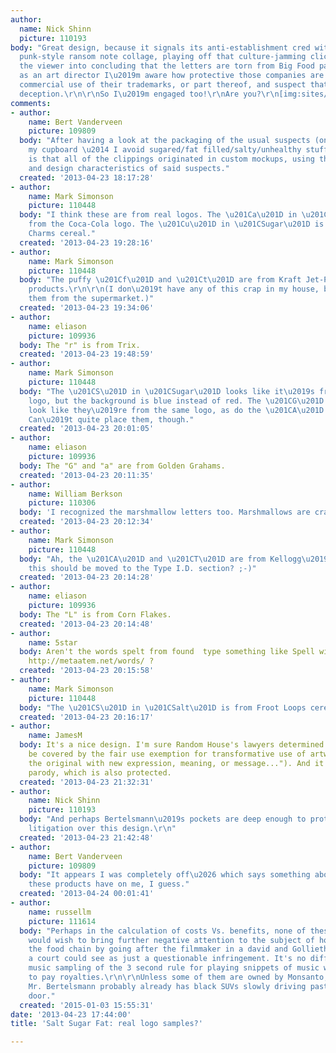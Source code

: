 ```yaml
---
author:
  name: Nick Shinn
  picture: 110193
body: "Great design, because it signals its anti-establishment cred with a Jamie Reid
  punk-style ransom note collage, playing off that culture-jamming clich\xE9 to engage
  the viewer into concluding that the letters are torn from Big Food packages.\r\n\r\nHowever,
  as an art director I\u2019m aware how protective those companies are of any unauthorized
  commercial use of their trademarks, or part thereof, and suspect that this is a
  deception.\r\n\r\nSo I\u2019m engaged too!\r\nAre you?\r\n[img:sites/default/files/old-images/15797397_6065.jpg]"
comments:
- author:
    name: Bert Vanderveen
    picture: 109809
  body: "After having a look at the packaging of the usual suspects (online, not in
    my cupboard \u2014 I avoid sugared/fat filled/salty/unhealthy stuff), my conclusion
    is that all of the clippings originated in custom mockups, using the vocabulary
    and design characteristics of said suspects."
  created: '2013-04-23 18:17:28'
- author:
    name: Mark Simonson
    picture: 110448
  body: "I think these are from real logos. The \u201Ca\u201D in \u201CFat\u201D is
    from the Coca-Cola logo. The \u201Cu\u201D in \u201CSugar\u201D is from Lucky
    Charms cereal."
  created: '2013-04-23 19:28:16'
- author:
    name: Mark Simonson
    picture: 110448
  body: "The puffy \u201Cf\u201D and \u201Ct\u201D are from Kraft Jet-Puffed marshmallow
    products.\r\n\r\n(I don\u2019t have any of this crap in my house, but I recognize
    them from the supermarket.)"
  created: '2013-04-23 19:34:06'
- author:
    name: eliason
    picture: 109936
  body: The "r" is from Trix.
  created: '2013-04-23 19:48:59'
- author:
    name: Mark Simonson
    picture: 110448
  body: "The \u201CS\u201D in \u201CSugar\u201D looks like it\u2019s from the Lay\u2019s
    logo, but the background is blue instead of red. The \u201CG\u201D and \u201Ca\u201D
    look like they\u2019re from the same logo, as do the \u201CA\u201D and \u201CT\u201D.
    Can\u2019t quite place them, though."
  created: '2013-04-23 20:01:05'
- author:
    name: eliason
    picture: 109936
  body: The "G" and "a" are from Golden Grahams.
  created: '2013-04-23 20:11:35'
- author:
    name: William Berkson
    picture: 110306
  body: 'I recognized the marshmallow letters too. Marshmallows are crap? Sacrilege! '
  created: '2013-04-23 20:12:34'
- author:
    name: Mark Simonson
    picture: 110448
  body: "Ah, the \u201CA\u201D and \u201CT\u201D are from Kellogg\u2019s Frosted Flakes.\r\n\r\n(Maybe
    this should be moved to the Type I.D. section? ;-)"
  created: '2013-04-23 20:14:28'
- author:
    name: eliason
    picture: 109936
  body: The "L" is from Corn Flakes.
  created: '2013-04-23 20:14:48'
- author:
    name: 5star
  body: Aren't the words spelt from found  type something like Spell with Flickr ...
    http://metaatem.net/words/ ?
  created: '2013-04-23 20:15:58'
- author:
    name: Mark Simonson
    picture: 110448
  body: "The \u201CS\u201D in \u201CSalt\u201D is from Froot Loops cereal. "
  created: '2013-04-23 20:16:17'
- author:
    name: JamesM
  body: It's a nice design. I'm sure Random House's lawyers determined this would
    be covered by the fair use exemption for transformative use of artwork ("...altering
    the original with new expression, meaning, or message..."). And it might be considered
    parody, which is also protected.
  created: '2013-04-23 21:32:31'
- author:
    name: Nick Shinn
    picture: 110193
  body: "And perhaps Bertelsmann\u2019s pockets are deep enough to protect it from
    litigation over this design.\r\n"
  created: '2013-04-23 21:42:48'
- author:
    name: Bert Vanderveen
    picture: 109809
  body: "It appears I was completely off\u2026 which says something about the pull
    these products have on me, I guess."
  created: '2013-04-24 00:01:41'
- author:
    name: russellm
    picture: 111614
  body: "Perhaps in the calculation of costs Vs. benefits, none of these corporations
    would wish to bring further negative attention to the subject of how they manipulate
    the food chain by going after the filmmaker in a david and Gollieth battle over
    a court could see as just a questionable infringement. It's no different than
    music sampling of the 3 second rule for playing snippets of music without having
    to pay royalties.\r\n\r\nUnless some of them are owned by Monsanto, in wich case
    Mr. Bertelsmann probably already has black SUVs slowly driving past his front
    door."
  created: '2015-01-03 15:55:31'
date: '2013-04-23 17:44:00'
title: 'Salt Sugar Fat: real logo samples?'

---
```

